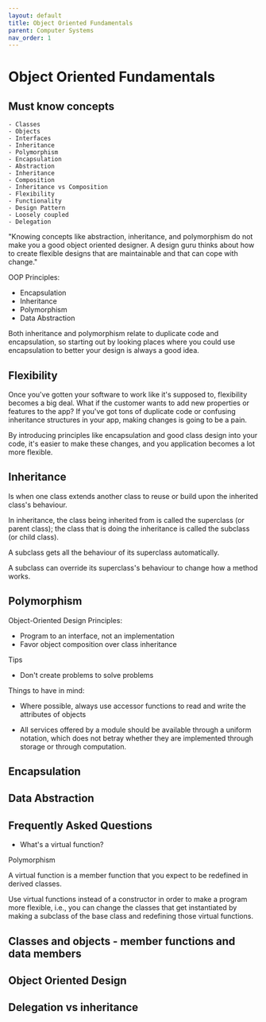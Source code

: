 ```yaml
---
layout: default
title: Object Oriented Fundamentals
parent: Computer Systems
nav_order: 1
---
```


# Object Oriented Fundamentals

## Must know concepts

```
- Classes
- Objects
- Interfaces
- Inheritance
- Polymorphism
- Encapsulation
- Abstraction
- Inheritance
- Composition
- Inheritance vs Composition
- Flexibility
- Functionality
- Design Pattern
- Loosely coupled
- Delegation
```

"Knowing concepts like abstraction, inheritance, and polymorphism do not make you a good object oriented designer. A design guru thinks about how to create flexible designs that are maintainable and that can cope with change."

OOP Principles:

- Encapsulation
- Inheritance
- Polymorphism
- Data Abstraction

Both inheritance and polymorphism relate to duplicate code and encapsulation, so starting out by looking places where you could use encapsulation to better your design is always a good idea.

## Flexibility

Once you've gotten your software to work like it's supposed to, flexibility becomes a big deal. What if the customer wants to add new properties or features to the app? If you've got tons of duplicate code or confusing inheritance structures in your app, making changes is going to be a pain. 

By introducing principles like encapsulation and good class design into your code, it's easier to make these changes, and you application becomes a lot more flexible.

## Inheritance

Is when one class extends another class to reuse or build upon the inherited class's behaviour.

In inheritance, the class being inherited from is called the superclass (or parent class); the class that is doing the inheritance is called the subclass (or child class).

A subclass gets all the behaviour of its superclass automatically.

A subclass can override its superclass's behaviour to change how a method works.



## Polymorphism

Object-Oriented Design Principles:
- Program to an interface, not an implementation
- Favor object composition over class inheritance

Tips

- Don't create problems to solve problems

Things to have in mind:

- Where possible, always use accessor functions to read and write the attributes of objects

- All services offered by a module should be available through a uniform notation, which does not betray whether
they are implemented through storage or through computation.


## Encapsulation


## Data Abstraction

## Frequently Asked Questions

* What's a virtual function?

Polymorphism

A virtual function is a member function that you expect to be redefined in derived classes.

Use virtual functions instead of a constructor in order to make a program more flexible, i.e., you can change the classes that get instantiated by making a subclass of the base class and redefining those virtual functions.


## Classes and objects - member functions and data members

## Object Oriented Design

## Delegation vs inheritance
